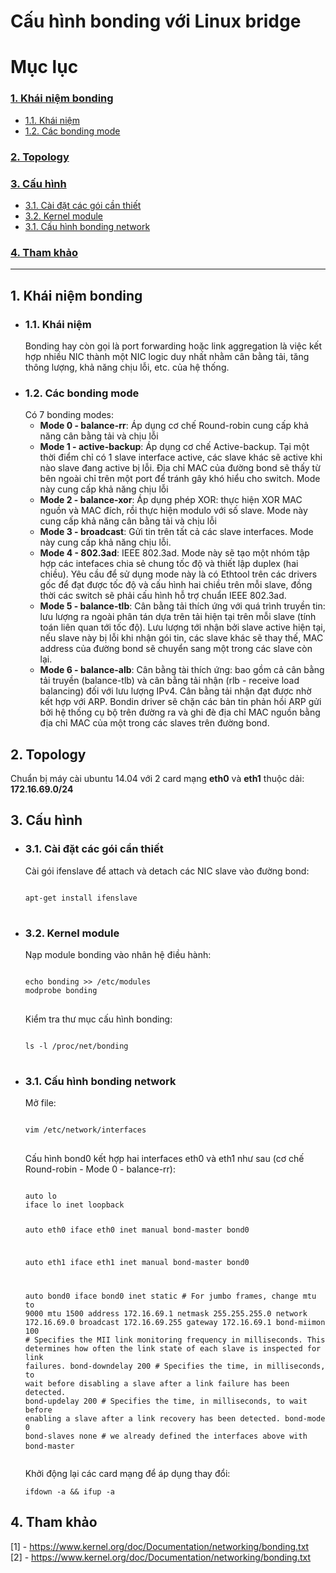 # Cấu hình bonding với Linux bridge
# Mục lục

<h3><a href="#concept">1. Khái niệm bonding</a></h3>
<ul>
<li><a href="#basic">1.1. Khái niệm</a></li>
<li><a href="#mode">1.2. Các bonding mode</a></li>
</ul>
<h3><a href="#topo">2. Topology</a></h3>
<h3><a href="#config">3. Cấu hình</a></h3>
<ul>
<li><a href="#requirement">3.1. Cài đặt các gói cần thiết</a></li>
<li><a href="#kernel">3.2. Kernel module</a></li>
<li><a href="#cfg">3.1. Cấu hình bonding network</a></li>
</ul>
<h3><a href="#ref">4. Tham khảo</a></h3>

---

<h2><a name="concept">1. Khái niệm bonding</a></h2>
<ul>
<li><h3><a name="basic">1.1. Khái niệm</a></h3>
Bonding hay còn gọi là port forwarding hoặc link aggregation là việc kết hợp nhiều NIC thành một NIC logic duy nhất nhằm cân bằng tải, tăng thông lượng, khả năng chịu lỗi, etc. của hệ thống.
</li>
<li><h3><a name="mode">1.2. Các bonding mode</a></h3>
Có 7 bonding modes:
<ul>
<li><b>Mode 0 - balance-rr</b>: Áp dụng cơ chế Round-robin cung cấp khả năng cân bằng tải và chịu lỗi</li>
<li><b>Mode 1 - active-backup</b>: Áp dụng cơ chế Active-backup. Tại một thời điểm chỉ có 1 slave interface active, các slave khác sẽ active khi nào slave đang active bị lỗi. Địa chỉ MAC của đường bond sẽ thấy từ bên ngoài chỉ trên một port để tránh gây khó hiểu cho switch. Mode này cung cấp khả năng chịu lỗi</li>
<li><b>Mode 2 - balance-xor</b>: Áp dụng phép XOR: thực hiện XOR MAC nguồn và MAC đích, rồi thực hiện modulo với số slave. Mode này cung cấp khả năng cân bằng tải và chịu lỗi</li>
<li><b>Mode 3 - broadcast</b>: Gửi tin trên tất cả các slave interfaces. Mode này cung cấp khả năng chịu lỗi.</li>
<li><b>Mode 4 - 802.3ad</b>: IEEE 802.3ad. Mode này sẽ tạo một nhóm tập hợp các intefaces chia sẻ chung tốc độ và thiết lập duplex (hai chiều). Yêu cầu để sử dụng mode này là có Ethtool trên các drivers gốc để đạt được tốc độ và cấu hình hai chiều trên mỗi slave, đồng thời các switch sẽ phải cấu hình hỗ trợ chuẩn IEEE 802.3ad.</li>
<li><b>Mode 5 - balance-tlb</b>: Cân bằng tải thích ứng với quá trình truyền tin: lưu lượng ra ngoài phân tán dựa trên tải hiện tại trên mỗi slave (tính toán liên quan tới tốc độ). Lưu lượng tới nhận bởi slave active hiện tại, nếu slave này bị lỗi khi nhận gói tin, các slave khác sẽ thay thế, MAC address của đường bond sẽ chuyển sang một trong các slave còn lại.</li>
<li><b>Mode 6 - balance-alb</b>: Cân bằng tài thích ứng: bao gồm cả cân bằng tải truyền (balance-tlb) và cân bằng tải nhận (rlb - receive load balancing) đối với lưu lượng IPv4. Cân bằng tải nhận đạt được nhờ kết hợp với ARP. Bondin driver sẽ chặn các bản tin phản hồi ARP gửi bởi hệ thống cụ bộ trên đường ra và ghi đè địa chỉ MAC nguồn bằng địa chỉ MAC của một trong các slaves trên đường bond.</li>
</ul>
</li>

</ul>
<h2><a name="topo">2. Topology</a></h2>
<div>Chuẩn bị máy cài ubuntu 14.04 với 2 card mạng <b>eth0</b> và <b>eth1</b> thuộc dải: <b>172.16.69.0/24</b></div>
<h2><a name="config">3. Cấu hình</a></h2>
<ul>
<li><h3><a name="requirement">3.1. Cài đặt các gói cần thiết</a></h3>
Cài gói ifenslave để attach và detach các NIC slave vào đường bond:
<pre>
<code>
apt-get install ifenslave
</code>
</pre>
</li>
<li><h3><a name="kernel">3.2. Kernel module</a></h3>
Nạp module bonding vào nhân hệ điều hành:
<pre>
<code>
echo bonding >> /etc/modules
modprobe bonding
</code>
</pre>
Kiểm tra thư mục cấu hình bonding:
<pre>
<code>
ls -l /proc/net/bonding
</code>
</pre>
</li>
<li><h3><a name="cfg">3.1. Cấu hình bonding network</a></h3>
Mở file:
<pre>
<code>
vim /etc/network/interfaces
</code>
</pre>
Cấu hình bond0 kết hợp hai interfaces eth0 và eth1 như sau (cơ chế Round-robin - Mode 0 - balance-rr):
<pre>
<code>
auto lo
iface lo inet loopback

auto eth0
iface eth0 inet manual
    bond-master bond0

auto eth1
iface eth1 inet manual
    bond-master bond0

auto bond0
iface bond0 inet static
    # For jumbo frames, change mtu to 9000
    mtu 1500
    address 172.16.69.1
    netmask 255.255.255.0
    network 172.16.69.0
    broadcast 172.16.69.255
    gateway 172.16.69.1
    bond-miimon 100 # Specifies the MII link monitoring frequency in milliseconds. This determines how often the link state of each slave is inspected for link failures.
    bond-downdelay 200 # Specifies the time, in milliseconds, to wait before disabling a slave after a link failure has been detected.
    bond-updelay 200 # Specifies the time, in milliseconds, to wait before enabling a slave after a link recovery has been detected.
    bond-mode 0
    bond-slaves none # we already defined the interfaces above with bond-master
</code>
</pre>
Khởi động lại các card mạng để áp dụng thay đổi:
<pre>
<code>ifdown -a && ifup -a</code>
</pre>
</li>

</ul>
<h2><a name="ref">4. Tham khảo</a></h2>
<div>
[1] - <a href="https://www.kernel.org/doc/Documentation/networking/bonding.txt">https://www.kernel.org/doc/Documentation/networking/bonding.txt</a>
<br>
[2] - <a href="https://raymii.org/s/tutorials/NIC_Bonding_on_Ubuntu_12.04.html">https://www.kernel.org/doc/Documentation/networking/bonding.txt</a>
</div>
